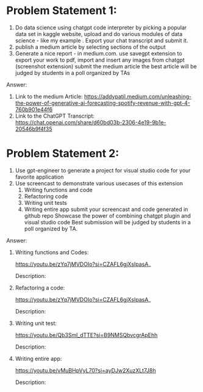 # Problem Statement 1:

1) Do data science using chatgpt code interpreter by picking a popular data set in kaggle website, upload and do various modules of data science - like my example . Export your chat transcript and submit it. 
2) publish a medium article by selecting sections of the output 
3) Generate a nice report - in medium.com. use savegpt extension to export your work to pdf, import and insert any images from chatgpt (screenshot extension) 
submit the medium article
the best article will be judged by students in a poll organized by TAs

Answer: 
  1) Link to the medium Article:
  https://addypatil.medium.com/unleashing-the-power-of-generative-ai-forecasting-spotify-revenue-with-gpt-4-760b901e44f6
  2) Link to the ChatGPT Transcript:
    https://chat.openai.com/share/d60bd03b-2306-4e19-9b1e-20546b9f4f35

# Problem Statement 2:

1) Use gpt-engineer to generate a project for visual studio code for your favorite application 
2) Use screencast to demonstrate various usecases of this extension
    1) Writing functions and code
    2) Refactoring code
    3) Writing unit tests
    4) Writing entire app
submit your screencast and code generated in github repo
Showcase the power of combining chatgpt plugin and visual studio code 
Best submission will be judged by students in a poll organized by TA.

Answer:
  1) Writing functions and Codes:
     
     https://youtu.be/zYq7jMVDOIo?si=CZAFL6gjXsIpasA_
     
     Description: 
     
  2) Refactoring a code:

     https://youtu.be/zYq7jMVDOIo?si=CZAFL6gjXsIpasA_
     
     Description: 
     
  3) Writing unit test:

     https://youtu.be/Qb3Sml_dTTE?si=B9NMSQbvcgrApEhh
     
     Description:
     
  4) Writing entire app:

     https://youtu.be/vMuBHpVyL70?si=ayDJw2XuzXLt7J8h
     
     Description:





